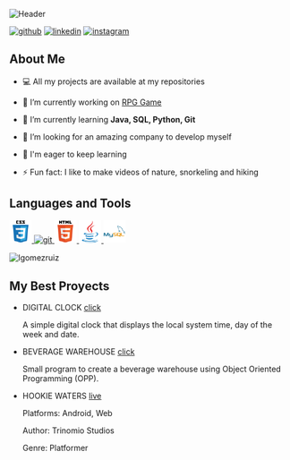 ![Header](https://github.com/lgomezruiz/lgomezruiz/assets/97950503/d50af19a-60bd-4e3f-9d9a-fd927231b735 "Header")

[![github](https://img.shields.io/static/v1?label=&message=github&color=171515&logo=github&logoColor=white&style=for-the-badge)](https://github.com/lgomezruiz)
[![linkedin](https://img.shields.io/static/v1?label=&message=linkedin&color=0e76a8&logo=linkedin&logoColor=white&style=for-the-badge)](https://www.linkedin.com/in/lgomezruiz/)
[![instagram](https://img.shields.io/static/v1?label=&message=instagram&color=5B51D8&logo=instagram&logoColor=white&style=for-the-badge)](https://www.instagram.com/onebreathlaura/)

## About Me

- 💻 All my projects are available at my repositories

- 🔭 I’m currently working on [RPG Game](https://github.com/lgomezruiz/RPG_GAME1)

- 🌱 I’m currently learning **Java, SQL, Python, Git**

- 👀 I’m looking for an amazing company to develop myself

- 💪 I'm eager to keep learning
  
- ⚡ Fun fact: I like to make videos of nature, snorkeling and hiking

## Languages and Tools
<p align="left"> <a href="https://www.w3schools.com/css/" target="_blank" rel="noreferrer"> <img src="https://raw.githubusercontent.com/devicons/devicon/master/icons/css3/css3-original-wordmark.svg" alt="css3" width="40" height="40"/> </a> <a href="https://git-scm.com/" target="_blank" rel="noreferrer"> <img src="https://www.vectorlogo.zone/logos/git-scm/git-scm-icon.svg" alt="git" width="40" height="40"/> </a> <a href="https://www.w3.org/html/" target="_blank" rel="noreferrer"> <img src="https://raw.githubusercontent.com/devicons/devicon/master/icons/html5/html5-original-wordmark.svg" alt="html5" width="40" height="40"/> </a> <a href="https://www.java.com" target="_blank" rel="noreferrer"> <img src="https://raw.githubusercontent.com/devicons/devicon/master/icons/java/java-original.svg" alt="java" width="40" height="40"/> </a> <a href="https://www.mysql.com/" target="_blank" rel="noreferrer"> <img src="https://raw.githubusercontent.com/devicons/devicon/master/icons/mysql/mysql-original-wordmark.svg" alt="mysql" width="40" height="40"/> </a> </p>

<p><img align="center" src="https://github-readme-stats.vercel.app/api/top-langs?username=lgomezruiz&show_icons=true&locale=en&layout=compact" alt="lgomezruiz" /></p>

## My Best Proyects

- DIGITAL CLOCK [click](https://github.com/lgomezruiz/Digital-Clock)

  A simple digital clock that displays the local system time, day of the week and date.

- BEVERAGE WAREHOUSE [click](https://github.com/lgomezruiz/Beverage-Warehouse)

  Small program to create a beverage warehouse using Object Oriented Programming (OPP).
  
- HOOKIE WATERS [live](https://trinomiostudios.itch.io/hooky-waters-webgl)

  Platforms: Android, Web

  Author: Trinomio Studios

  Genre: Platformer
